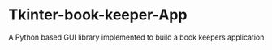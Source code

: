 # Tkinter-book-keeper-App
A Python based GUI library implemented to build a book keepers application
